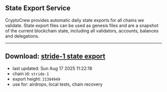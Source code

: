 ## State Export Service
CryptoCrew provides automatic daily state exports for all chains we validate. State export files can be used as genesis files and are a snapshot of the current blockchain state, including all validators, accounts, balances and delegations.

---
**Download: [stride-1 state export](https://dl-eu2.ccvalidators.com/SERVICE/stride/stride-1_export_21384949.json)**
---

- last updated: Sun Aug 17 2025 11:22:18
- chain id: `stride-1`
- export height: `21384949`
- use for: airdrops, local tests, chain recovery
